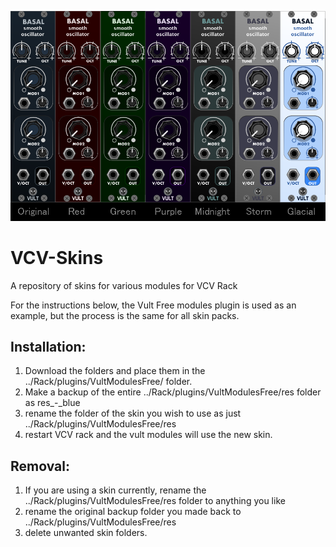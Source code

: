 ![VultThemes](VultThemes.png)

# VCV-Skins
A repository of skins for various modules for VCV Rack

For the instructions below, the Vult Free modules plugin is used as an example, but the process is the same for all skin packs.

Installation:
-------------

1) Download the folders and place them in the ../Rack/plugins/VultModulesFree/ folder.
2) Make a backup of the entire ../Rack/plugins/VultModulesFree/res folder as res_-_blue
3) rename the folder of the skin you wish to use as just ../Rack/plugins/VultModulesFree/res
4) restart VCV rack and the vult modules will use the new skin.

Removal:
--------

1) If you are using a skin currently, rename the ../Rack/plugins/VultModulesFree/res folder to anything you like
2) rename the original backup folder you made back to ../Rack/plugins/VultModulesFree/res
3) delete unwanted skin folders.

